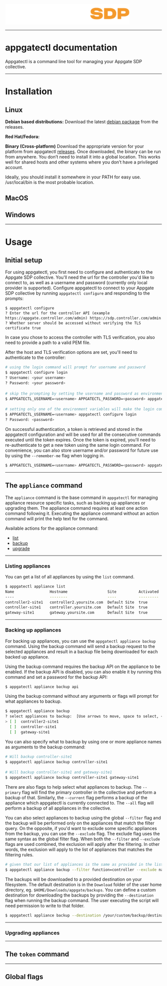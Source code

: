 <img src="./appgate_sdp_logo.svg" width="400">

---
# appgatectl documentation
Appgatectl is a command line tool for managing your Appgate SDP collective.

---
# Installation

## Linux
**Debian based distributions:**
Download the latest [debian package](https://github.com/appgate/appgatectl/releases/latest) from the releases.

**Red Hat/Fedora:**


**Binary (Cross-platform)**
Download the appropriate version for your platform from appgatectl [releases](https://github.com/appgate/appgatectl/releases/latest). Once downloaded, the binary can be run from anywhere. You don’t need to install it into a global location. This works well for shared hosts and other systems where you don’t have a privileged account.

Ideally, you should install it somewhere in your PATH for easy use. /usr/local/bin is the most probable location.

## MacOS


## Windows


---
# Usage
## Initial setup
For using appgatectl, you first need to configure and authenticate to the Appgate SDP collective. You'll need the url for the controller you'd like to connect to, as well as a username and password (currently only local provider is supported). Configure appgatectl to connect to your Appgate SDP collective by running `appgatectl configure` and responding to the prompts:
```shell
$ appgatectl configure
? Enter the url for the controller API (example https://appgate.controller.com/admin) https://sdp.controller.com/admin
? Whether server should be accessed without verifying the TLS certificate true
```
In case you chose to access the controller with TLS verification, you also need to provide a path to a valid PEM file.

After the host and TLS verification options are set, you'll need to authenticate to the controller:

```bash
# using the login command will prompt for username and password
$ appgatectl configure login
? Username: <your username>
? Password: <your password>

# skip the prompting by setting the username and password as environment varibles. This is only supported when using local provider for authentication.
$ APPGATECTL_USERNAME=<username> APPGATECTL_PASSWORD=<password> appgatectl configure login

# setting only one of the environment variables will make the login command prompt for the missing information. For example:
$ APPGATECTL_USERNAME=<username> appgatectl configure login
? Password: <password>
```

On successful authentication, a token is retrieved and stored in the appgatectl configuration and will be used for all the consecutive commands executed until the token expires. Once the token is expired, you'll need to re-authenticate to get a new token using the same login command. For convenience, you can also store username and/or password for future use by using the `--remember-me` flag when logging in.

```bash
$ APPGATECTL_USERNAME=<username> APPGATECTL_PASSWORD=<password> appgatectl configure login --remember-me
```
---
## The `appliance` command
The `appliance` command is the base command in `appgatectl` for managing appliance resource specific tasks, such as backing up appliances or upgrading them. The appliance command requires at least one action command following it. Executing the appliance command without an action command will print the help text for the command.

Available actions for the appliance command:
- [list](#listing-appliances)
- [backup](#backing-up-appliances)
- [upgrade](#upgrading-appliances)

---
### Listing appliances
You can get a list of all appliances by using the `list` command.
```bash
$ appgatectl appliance list
Name                Hostname                  Site          Activated
----                --------                  ----          ---------
controller2-site1   controller2.yoursite.com  Default Site  true
controller-site1    controller.yoursite.com   Default Site  true
gateway-site1       gateway.yoursite.com      Default Site  true
```

---
### Backing up appliances
For backing up appliances, you can use the `appgatectl appliance backup` command. Using the backup command will send a backup request to the selected appliances and result in a backup file being downloaded for each backed up appliance.

Using the backup command requires the backup API on the appliance to be enabled. If the backup API is disabled, you can also enable it by running this command and set a password for the backup API:
```bash
$ appgatectl appliance backup api
```

Using the backup command without any arguments or flags will prompt for what appliances to backup.
```bash
$ appgatectl appliance backup
? select appliances to backup:  [Use arrows to move, space to select, <right> to all, <left> to none, type to filter]
> [ ]  controller2-site1
  [ ]  controller-site1
  [ ]  gateway-site1
```

You can also specify what to backup by using one or more appliance names as arguments to the backup command:
```bash
# Will backup controller-site1
$ appgatectl appliance backup controller-site1

# Will backup controller-site1 and gateway-site1
$ appgatectl appliance backup controller-site1 gateway-site1
```

There are also flags to help select what appliances to backup. The `--primary` flag will find the primary controller in the collective and perform a backup of that. Similarly, the `--current` flag performs a backup of the appliance which appgatectl is currently connected to. The `--all` flag will perform a backup of all appliances in the collective.

You can also select appliances to backup using the global `--filter` flag and the backup will be performed only on the appliances that match the filter query. On the opposite, if you'd want to exclude some specific appliances from the backup, you can use the `--exclude` flag. The exclude flag uses the same syntax as the global filter flag. When both the `--filter` and `--exclude` flags are used combined, the exclusion will apply after the filtering. In other words, the exclusion will apply to the list of appliances that matches the filtering rules.
```bash
# given that our list of appliances is the same as provided in the list command example, this command will only backup the controller-site1 appliance
$ appgatectl appliance backup --filter function=controller --exclude name=controller2
```

The backups will be downloaded to a provided destination on your filesystem. The default destination is in the `Download` folder of the user home directory, eg. `$HOME/Downloads/appgate/backups`. You can define a custom destination for downloading the backups by providing the `--destination` flag when running the backup command. The user executing the script will need permission to write to that folder.
```bash
$ appgatectl appliance backup --destination /your/custom/backup/destination
```

---
### Upgrading appliances


---
## The `token` command


---
## Global flags
